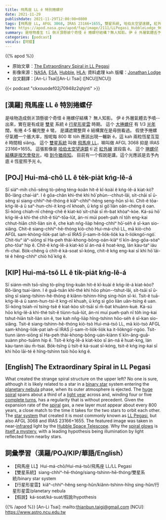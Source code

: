 ```yaml
---
title: 飛馬座 LL ê 特別捲螺仔
date: 2021-11-29
publishdate: 2021-11-29T12:00:00+0800
tags: [飛馬座 LL, AFGL 3068, IRAS 23166+1655, 雙星系統, 哈伯太空望遠鏡, 紅外線, 行星形星雲, 捲螺仔結構]
hero: https://apod.nasa.gov/apod/fap/image/2111/LLPegasi_HubbleLodge_960.jpg
summary: 是啥物產生 tī 倒爿頂懸彼个奇怪 ê 捲螺仔結構？無人知影。伊 ê 外層氣體去予噴--出來，實在是有成 tī 雙星系統 ê 行星形星雲時期。
categories: [podcast]
vocals: [阿錕]
---
```


{{% apod %}}

- 原始文章：[The Extraordinary Spiral in LL Pegasi](https://apod.nasa.gov/apod/ap211129.html)
- 影像來源：[NASA](https://www.nasa.gov/), [ESA](https://www.esa.int/), [Hubble](https://www.nasa.gov/mission_pages/hubble/story/index.html), [HLA](https://hla.stsci.edu/); 資料處理 kah 版權：[Jonathan Lodge](https://www.instagram.com/jjlodge/)
- 台文翻譯：[An-Li Tsai][An-Li Tsai] ([NCU][NCU])

{{< podcast "ckxouodef02j70948z2qhjnti" >}}

## [漢羅] 飛馬座 LL ê 特別捲螺仔
是啥物造成倒爿頂懸彼个奇怪 ê 捲螺仔結構？
無人知影。
伊 ê 外層氣體去予噴--出來，實在是有成是 [雙星][binary star] 系統 ê [行星形星雲][planetary nebula] 時期。
這个 [大捲螺仔][huge spiral t] 有 1/3 [光年][light year] 闊，有捲 4-5 輾完整 ê 彎。
是講遮爾整齊 ê 結構實在是毋捌看過。
假使予捲螺仔氣體一个脹大率，按呢每 800 年 to̍h 應該出現一輾新 ê，這 kah 兩粒恆星互踅 ê 時間相 siâng。
這个 [雙星系統][star system] 叫做 [飛馬座 LL][LL Pegasi]，嘛叫做 AFGL 3068 抑是 IRAS 23166+1655。
這張影像是 [哈伯太空望遠鏡][Hubble Space Telescope] tī 近 [紅外線][infrared] 波段翕 ê。
這个 [捲螺仔結構是按怎會發光][spiral glows]，咱 [到今猶毋知][itself a mystery]。
目前有一个假說是講，這个光應該是去予內底 ê 恆星照予光 ê。

## [POJ] Hui-má-chō LL ê te̍k-pia̍t kńg-lê-á
Sī siáⁿ-mih chō-sêng tò-pêng téng-koân hit-ê kî-koài ê kńg-lê-á kiat-kò͘?
Bô-lâng chai-iáⁿ.
I ê gōa-chân khì-thé khì hō͘ phùn--chhut-lâi, si̍t-chāi sī ū-sêng sī siang-chhiⁿ-hē-thóng ê kiâⁿ-chhiⁿ-hêng seng-hûn sî-ki.
Chit-ê tōa-kńg-lê-á ū saⁿ-hun-chi-it kng-nî khoah, ū kńg sì gō͘ liàn oân-chéng ê oan.
Sī-kóng chiah-nī chéng-chê ê kiat-kò͘ si̍t-chāi sī m̄-bat khòaⁿ-kòe.
Ká-sú hō͘ kńg-lê-á khì-thé chi̍t-ê tiùⁿ-tōa-lu̍t, án-ni múi poeh-pah nî to̍h eng-kai chhut-hiān chi̍t-liàn sin ê, che kah nn̄g-lia̍p hêng-chhiⁿ hō͘-se̍h ê sî-kan sio-siâng.
Chit-ê siang-chhiⁿ-hē-thóng kiò-chò Hui-má-chō LL, mā kiò-chò AFGL sam-khòng-lio̍k-pat iah-sī IRAS jī-sam-it-lio̍k-lio̍k ka it-lio̍kngó͘-ngó͘.
Chit-tiuⁿ iáⁿ-siōng sī Ha-peh thài-khong-bōng-oán-kiàⁿ tī kīn-âng-gōa-sòaⁿ pho-tōaⁿ hip ê.
Chit-ê kńg-lê-á kiat-kò͘ sī án-ná ē hoat-kng, lán kàu-taⁿ iáu m̄-chai.
Bo̍k-chêng ū chi̍t-ê ká-soat sī-kóng, chit-ê kńg eng-kai sī khì hō͘ lāi-té ê hêng-chhiⁿ chiò hō͘ kńg ê.

## [KIP] Hui-má-tsō LL ê ti̍k-pia̍t kńg-lê-á
Sī siánn-mih tsō-sîng tò-pîng tíng-kuân hit-ê kî-kuài ê kńg-lê-á kiat-kòo?
Bô-lâng tsai-iánn.
I ê guā-tsân khì-thé khì hōo phùn--tshut-lâi, si̍t-tsāi sī ū-sîng sī siang-tshinn-hē-thóng ê kiânn-tshinn-hîng sing-hûn sî-ki.
Tsit-ê tuā-kńg-lê-á ū sann-hun-tsi-it kng-nî khuah, ū kńg sì gōo liàn uân-tsíng ê uan.
Sī-kóng tsiah-nī tsíng-tsê ê kiat-kòo si̍t-tsāi sī m̄-bat khuànn-kuè.
Ká-sú hōo kńg-lê-á khì-thé tsi̍t-ê tiùnn-tuā-lu̍t, án-ni muí pueh-pah nî to̍h ing-kai tshut-hiān tsi̍t-liàn sin ê, tse kah nn̄g-lia̍p hîng-tshinn hōo-se̍h ê sî-kan sio-siâng.
Tsit-ê siang-tshinn-hē-thóng kiò-tsò Hui-má-tsō LL, mā kiò-tsò AFGL sam-khòng-lio̍k-pat iah-sī IRAS jī-sam-it-lio̍k-lio̍k ka it-lio̍kngó͘-ngóo.
Tsit-tiunn iánn-siōng sī Ha-peh thài-khong-bōng-uán-kiànn tī kīn-âng-guā-suànn pho-tuānn hip ê.
Tsit-ê kńg-lê-á kiat-kòo sī án-ná ē huat-kng, lán kàu-tann iáu m̄-tsai.
Bo̍k-tsîng ū tsi̍t-ê ká-suat sī-kóng, tsit-ê kńg ing-kai sī khì hōo lāi-té ê hîng-tshinn tsiò hōo kńg ê.

## [English] The Extraordinary Spiral in LL Pegasi
What created the strange spiral structure on the upper left?
No one is sure, although it is likely related to a star in a [binary star][binary star] system entering the [planetary nebula][planetary nebula] phase, when its outer atmosphere is ejected.
The [huge spiral][huge spiral e] spans about a third of a [light year][light year] across and, winding four or five [complete turns][complete turns], has a regularity that is without precedent.
Given the expansion rate of the [spiral][spiral] gas, a new layer must appear about every 800 years, a close match to the time it takes for the two stars to orbit each other.
The [star system][star system] that created it is most commonly known as [LL Pegasi][LL Pegasi], but also AFGL 3068 and IRAS 23166+1655.
The featured image was taken in near-[infrared][infrared] light by the [Hubble Space Telescope][Hubble Space Telescope].
Why the [spiral glows][spiral glows] is [itself a mystery][itself a mystery], with a leading hypothesis being illumination by light reflected from nearby stars.

## 詞彙學習（漢羅/POJ/KIP/華語/English）
- 【飛馬座 LL】Hui-má-chō/Hui-má-tsō/飛馬座 LL/LL Pegasi
- 【雙星系統】siang-chhiⁿ-hē-thóng/siang-tshinn-hē-thóng/雙星系統/binary star system
- 【行星形星雲】kiâⁿ-chhiⁿ-hêng seng-hûn/kiânn-tshinn-hîng sing-hûn/行星形星雲/planetary nebula
- 【假說】ká-soat/ká-suat/假說/hypothesis


{{% /apod %}}
[An-Li Tsai]: mailto:thianbun.taigi@gmail.com
[NCU]: https://www.astro.ncu.edu.tw


[binary star]:https://apod.nasa.gov/apod/ap970219.html
[planetary nebula]:https://en.wikipedia.org/wiki/Planetary_nebula
[huge spiral e]:https://apod.nasa.gov/apod/ap210124.html
[huge spiral t]:https://apod.tw/daily/20210124/
[light year]:https://chandra.harvard.edu/photo/cosmic_distance.html
[complete turns]:https://www.eso.org/public/images/potw1710a/
[spiral]:https://en.wikipedia.org/wiki/Spiral
[star system]:https://www.eso.org/public/videos/potw1710a/
[LL Pegasi]:https://en.wikipedia.org/wiki/LL_Pegasi
[infrared]:https://science.nasa.gov/ems/07_infraredwaves
[Hubble Space Telescope]:https://hubblesite.org/mission-and-telescope
[spiral glows]:http://flyingpudding.com/projects/florets/applet/
[itself a mystery]:https://www.intermountainpet.com/hs-fs/hubfs/Blog_Images/Dogs-tilting-their-heads.jpg?width=900&name=Dogs-tilting-their-heads.jpg
